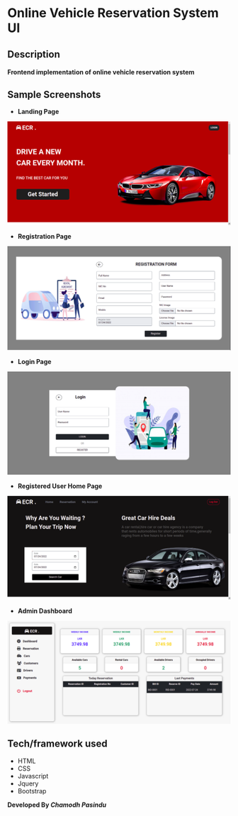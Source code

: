 # Online Vehicle Reservation System UI

## Description
#### Frontend implementation of online vehicle reservation system 

## Sample Screenshots
- **Landing Page**

![Image](assets/img/sample_screenshot/guest%20user%20landing%20page.png)
- **Registration Page**

![Image](assets/img/sample_screenshot/register%20form.png)
- **Login Page**

![Image](assets/img/sample_screenshot/login%20form.png)
- **Registered User Home Page**

![Image](assets/img/sample_screenshot/registered%20customer%20home.png)
- **Admin Dashboard**

![Image](assets/img/sample_screenshot/admin%20dashboard.png)

## Tech/framework used
* HTML
* CSS
* Javascript
* Jquery
* Bootstrap

**Developed By _Chamodh Pasindu_**
